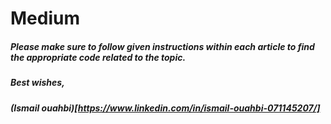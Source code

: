 # Medium

##### Please make sure to follow given instructions within each article to find the appropriate code related to the topic.
##### Best wishes,

***(Ismail ouahbi)[https://www.linkedin.com/in/ismail-ouahbi-071145207/]***
